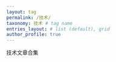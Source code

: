 ```yaml
---
layout: tag
permalink: /技术/
taxonomy: 技术 # tag name
entries_layout: # list (default), grid
author_profile: true
---
```


技术文章合集
